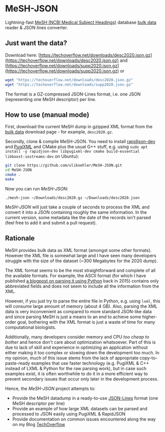 # MeSH-JSON
Lightning-fast [MeSH (NCBI Medical Subject Headings)](https://www.ncbi.nlm.nih.gov/mesh) database [bulk data](https://www.nlm.nih.gov/databases/download/mesh.html) reader &amp; JSON lines converter.

## Just want the data?

Download here: [https://techoverflow.net/downloads/desc2020.json.gz](https://techoverflow.net/downloads/desc2020.json.gz) and [https://techoverflow.net/downloads/supp2020.json.gz](https://techoverflow.net/downloads/supp2020.json.gz)
or
```sh
wget "https://techoverflow.net/downloads/desc2020.json.gz"
wget "https://techoverflow.net/downloads/supp2020.json.gz"
```

The format is a GZ-compressed JSON-Lines format, i.e. one JSON (representing one MeSH descriptor) per line.

## How to use (manual mode)

First, download the current MeSH dump in gzipped XML format from the [bulk data](https://www.nlm.nih.gov/databases/download/mesh.html) download page - for example, `desc2020.gz`.

Secondly, clone & compile MeSH-JSON. You need to install [rapidjson-dev](https://rapidjson.org/) and [PugiXML](https://pugixml.org/) and CMake plus the usual G++ stuff, e.g. using `sudo apt install -y rapidjson-dev libpugixml-dev cmake build-essential libboost-iostreams-dev` on Ubuntu):
```sh
git clone https://github.com/ulikoehler/MeSH-JSON.git
cd MeSH-JSON
cmake .
make
```

Now you can run *MeSH-JSON*:
```
./mesh-json ~/Downloads/desc2020.gz ~/Downloads/desc2020.json
```

*MeSH-JSON* will just take a couple of seconds to process the XML and convert it into a JSON containing roughly the same information. In the current version, some metadata like the date of the records isn't parsed (feel free to add it and submit a pull request).

## Rationale

MeSH provides bulk data as XML format (amongst some other formats). However the XML file is somewhat large and I have seen many developers struggle with the size of the dataset (~300 Megabytes for the 2020 dump).

The XML format seems to be the most straightforward and complete of all the available formats. For example, the ASCII format (for which I have published [a blogpost on parsing it using Python](https://techoverflow.net/2015/02/18/parsing-the-mesh-ascii-format-in-python/) back in 2015) contains only abbreviated fields and does not seem to include all the information from the XML.

However, if you just try to parse the entire file in Python, e.g. using `lxml`, this will consume large amount of memory (about 4 GB). Also, parsing the XML data is very inconvenient as compared to more standard JSON-like data and since parsing MeSH is just a means to an end to achieve some higher-order goal, bothering with the XML format is just a waste of time for many computational biologists.

Additionally, many developers consider memory and CPU *too cheap to bother* and hence don't care about optimization whatsoever. Part of this is due to lack of skill and experience in optimizing an application without either making it too complex or slowing down the development too much. In my opinion, much of this issue stems from the lack of appropriate copy-to-paste-ready examples that use faster technology (e.g. PugiXML & C++ instead of LXML & Python for the raw parsing work), but in case such examples exist, it is often worthwhile to do it in a more efficient way to prevent secondary issues that occur only later in the development process.

Hence, the *MeSH-JSON* project attempts to:
* Provide the MeSH datadump in a ready-to-use [JSON-Lines](http://jsonlines.org/) format (one MeSH descriptor per line)
* Provide an example of how large XML datasets can be parsed and processed to JSON easily using PugiXML & RapidJSON
* Provide documentation on common issues encountered along the way on my Blog [TechOverflow](https://techoverflow.net)
